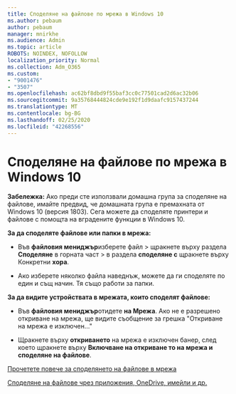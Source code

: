 ```yaml
---
title: Споделяне на файлове по мрежа в Windows 10
ms.author: pebaum
author: pebaum
manager: mnirkhe
ms.audience: Admin
ms.topic: article
ROBOTS: NOINDEX, NOFOLLOW
localization_priority: Normal
ms.collection: Adm_O365
ms.custom:
- "9001476"
- "3507"
ms.openlocfilehash: ac62bf8dbd9f55baf3cc0c77501cad2d6ac32b06
ms.sourcegitcommit: 9a35768444824cde9e192f1d9daafc9157437244
ms.translationtype: MT
ms.contentlocale: bg-BG
ms.lasthandoff: 02/25/2020
ms.locfileid: "42268556"
---
```

# <a name="file-sharing-over-a-network-in-windows-10"></a>Споделяне на файлове по мрежа в Windows 10

**Забележка:** Ако преди сте използвали домашна група за споделяне на файлове, имайте предвид, че домашната група е премахната от Windows 10 (версия 1803). Сега можете да споделяте принтери и файлове с помощта на вградените функции в Windows 10.

**За да споделяте файлове или папки в мрежа:**

- Във **файловия мениджър**изберете файл > щракнете върху раздела **Споделяне** в горната част > в раздела **споделяне с** щракнете върху Конкретни **хора**.
          
- Ако изберете няколко файла наведнъж, можете да ги споделяте по един и същ начин. Тя също работи за папки.

**За да видите устройствата в мрежата, които споделят файлове:**

- Във **файловия мениджър**отидете **на Мрежа**. Ако не е разрешено откриване на мрежа, ще видите съобщение за грешка "Откриване на мрежа е изключен..."

- Щракнете върху **откриването** на мрежа е изключен банер, след което щракнете върху **Включване на откриване то на мрежа и споделяне на файлове**. 
          

[Прочетете повече за споделянето на файлове в мрежа](https://support.microsoft.com/help/4092694/windows-10-file-sharing-over-a-network)

[Споделяне на файлове чрез приложения, OneDrive, имейли и др.](https://support.microsoft.com/help/4027674/windows-10-share-files-in-file-explorer)
